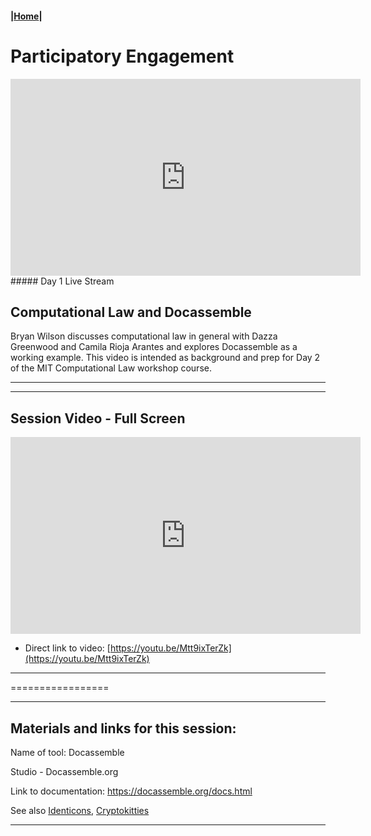 #### |[Home](https://mitmedialab.github.io/2019-MIT-Computational-Law-Course)|

# Participatory Engagement 

<iframe width="560" height="315" src="https://www.youtube.com/embed/wikEBDN1g_k" frameborder="0" allow="accelerometer; autoplay; encrypted-media; gyroscope; picture-in-picture" allowfullscreen></iframe>
##### Day 1 Live Stream

## Computational Law and Docassemble
        
Bryan Wilson discusses computational law in general with Dazza Greenwood and Camila Rioja Arantes and explores Docassemble as a working example. This video is intended as background and prep for Day 2 of the MIT Computational Law workshop course.

----------

<script type="text/javascript">
        (function(p,i,g,e,o,n,s){p[o]=p[o]||function(){(p[o].q=p[o].q||[]).push(arguments)},
            n=i.createElement(g),s=i.getElementsByTagName(g)[0];n.async=1;n.src=e;
            s.parentNode.insertBefore(n,s);})
            (window,document,'script','https://static.pigeonhole.at/widget/pigeon-widget.js','phl');
        phl("create", {
            width: "320px",
            height: "568px",
            passcode: "LAWMIT",
            className: "pigeonhole-iframe",
            sessionId: 188805, 
        });
    </script>
<div class="pigeonhole-iframe"></div>


--------
        
## Session Video - Full Screen

<iframe width="560" height="315" src="https://www.youtube.com/embed/Mtt9ixTerZk" frameborder="0" allow="accelerometer; autoplay; encrypted-media; gyroscope; picture-in-picture" allowfullscreen></iframe>

* Direct link to video: [https://youtu.be/Mtt9ixTerZk](https://youtu.be/Mtt9ixTerZk)

---------







=================


-------

## Materials and links for this session:


Name of tool: Docassemble

Studio - Docassemble.org

Link to documentation: https://docassemble.org/docs.html

See also [Identicons](http://identicon.net/), [Cryptokitties](https://www.cryptokitties.co/)


------
